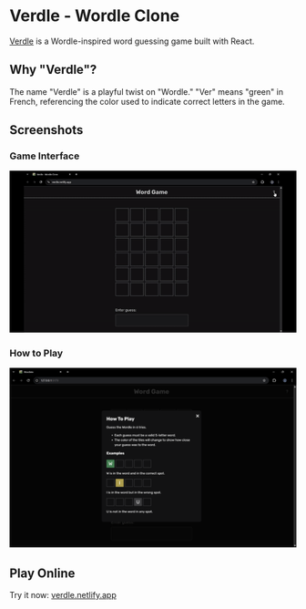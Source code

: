 # Verdle - Wordle Clone

[Verdle](https://verdle.netlify.app) is a Wordle-inspired word guessing game built with React.

## Why "Verdle"?

The name "Verdle" is a playful twist on "Wordle." "Ver" means "green" in French, referencing the color used to indicate correct letters in the game.

## Screenshots

### Game Interface
![Game Screenshot](./screenshots/verdle-gameplay.gif)

### How to Play
![How to Play Screenshot](./screenshots/how-to-play.png)

## Play Online

Try it now: [verdle.netlify.app](https://verdle.netlify.app)

